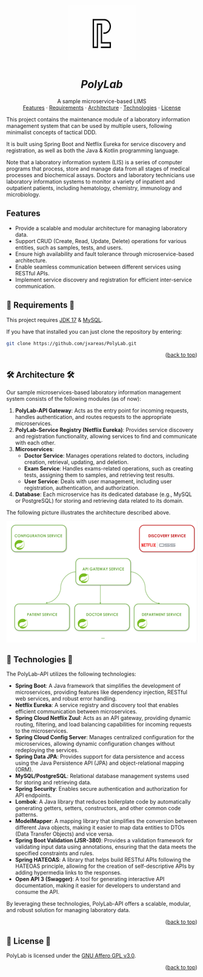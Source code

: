 <a name="readme-top"></a>
<br />
<div align="center">
  <a href="#">
   <!-- Replace this logo for a custom official logo -->
    <img src="./readme-assets/logos/official_logo.jpg" alt="Logo" width="180" height="150">
  </a>

<h1 align = "center">
<b><i>PolyLab</i></b>
</h1>
    <!-- Add/Remove categories depending on your project -->
  <p align="center">
    A sample microservice-based LIMS
    <br />
    <!-- IMPORTANT NOTE: If you want to append emojis you'll need to add the '-' sign before and after the header, as shown below:  -->
    <a href="#features">Features</a>
    ·
    <a href="#-requirements-">Requirements</a>
    ·
    <a href="#-architecture-">Architecture</a>
    ·
     <a href="#-technologies-">Technologies</a>
    ·
    <a href="#-license-">License</a>
  </p>
</div>

<!-- Here goes the project description -->
This project contains the maintenance module of a laboratory information management system that can be used by multiple
users, following minimalist concepts of tactical DDD.

It is built using Spring Boot and Netflix Eureka for service discovery and registration, as well as both the Java & Kotlin programming language.

Note that a laboratory information system (LIS) is a series of computer programs that process, store and manage data
from all stages of medical processes and biochemical assays. Doctors and laboratory technicians use laboratory
information systems to monitor a variety of inpatient and outpatient patients, including hematology, chemistry,
immunology and microbiology.

## Features

- Provide a scalable and modular architecture for managing laboratory data.
- Support CRUD (Create, Read, Update, Delete) operations for various entities, such as samples, tests, and users.
- Ensure high availability and fault tolerance through microservice-based architecture.
- Enable seamless communication between different services using RESTful APIs.
- Implement service discovery and registration for efficient inter-service communication.

## 📝 Requirements 📝

This project
requires [JDK 17](https://docs.aws.amazon.com/corretto/latest/corretto-17-ug/downloads-list.html) & [MySQL](https://dev.mysql.com/downloads/installer/).

If you have that installed you can just clone the repository by entering:

```bash
git clone https://github.com/jxareas/PolyLab.git
```

<p align="right">(<a href="#readme-top">back to top</a>)</p>

## 🛠 Architecture 🛠

Our sample microservices-based laboratory information management system consists of the following modules (as of now):

1. **PolyLab-API Gateway**: Acts as the entry point for incoming requests, handles authentication, and routes requests
   to the appropriate microservices.
2. **PolyLab-Service Registry (Netflix Eureka)**: Provides service discovery and registration functionality, allowing
   services to find and communicate with each other.
3. **Microservices**:
    - **Doctor Service**: Manages operations related to doctors, including creation, retrieval, updating, and deletion.
    - **Exam Service**: Handles exams-related operations, such as creating tests, assigning them to samples, and
      retrieving test results.
    - **User Service**: Deals with user management, including user registration, authentication, and authorization.
4. **Database**: Each microservice has its dedicated database (e.g., MySQL or PostgreSQL) for storing and retrieving
   data related to its domain.

The following picture illustrates the architecture described above.

<img src="readme-assets/images/architecture.png" alt="Project Architecture">

## 🦾 Technologies 🦾

The PolyLab-API utilizes the following technologies:

- **Spring Boot**: A Java framework that simplifies the development of microservices, providing features like dependency
  injection, RESTful web services, and robust error handling.
- **Netflix Eureka**: A service registry and discovery tool that enables efficient communication between microservices.
- **Spring Cloud Netflix Zuul**: Acts as an API gateway, providing dynamic routing, filtering, and load balancing
  capabilities for incoming requests to the microservices.
- **Spring Cloud Config Server**: Manages centralized configuration for the microservices, allowing dynamic
  configuration changes without redeploying the services.
- **Spring Data JPA**: Provides support for data persistence and access using the Java Persistence API (JPA) and
  object-relational mapping (ORM).
- **MySQL/PostgreSQL**: Relational database management systems used for storing and retrieving data.
- **Spring Security**: Enables secure authentication and authorization for API endpoints.
- **Lombok**: A Java library that reduces boilerplate code by automatically generating getters, setters, constructors,
  and other common code patterns.
- **ModelMapper**: A mapping library that simplifies the conversion between different Java objects, making it easier to
  map data entities to DTOs (Data Transfer Objects) and vice versa.
- **Spring Boot Validation (JSR-380)**: Provides a validation framework for validating input data using annotations,
  ensuring that the data meets the specified constraints and rules.
- **Spring HATEOAS**: A library that helps build RESTful APIs following the HATEOAS principle, allowing for the creation
  of self-descriptive APIs by adding hypermedia links to the responses.
- **Open API 3 (Swagger)**: A tool for generating interactive API documentation, making it easier for developers to
  understand and consume the API.

By leveraging these technologies, PolyLab-API offers a scalable, modular, and robust solution for managing laboratory
data.

<p align="right">(<a href="#readme-top">back to top</a>)</p>

## 📜 License 📜

<!-- Change this license for the one used in your project -->

PolyLab is licensed under the [GNU Affero GPL v3.0](https://github.com/jxareas/PolyLab/blob/master/LICENSE).

<p align="right">(<a href="#readme-top">back to top</a>)</p>


<!-- This is a custom version of the Read-My-README template, by Jon Areas,
found at: https://github.com/jxareas/read-my-readme -->
